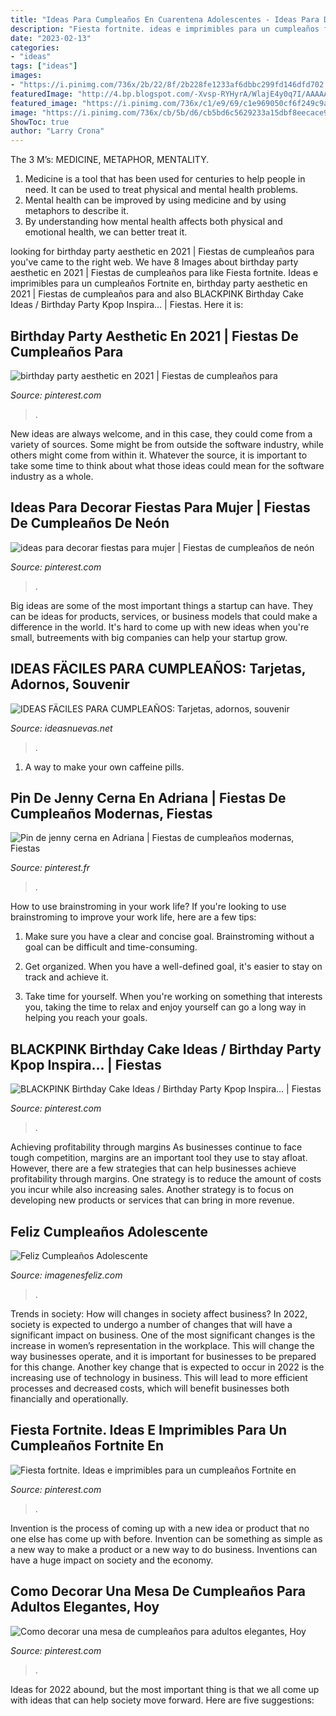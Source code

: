```yaml
---
title: "Ideas Para Cumpleaños En Cuarentena Adolescentes - Ideas Para Decorar Fiestas Para Mujer"
description: "Fiesta fortnite. ideas e imprimibles para un cumpleaños fortnite en"
date: "2023-02-13"
categories:
- "ideas"
tags: ["ideas"]
images:
- "https://i.pinimg.com/736x/2b/22/8f/2b228fe1233af6dbbc299fd146dfd702.jpg"
featuredImage: "http://4.bp.blogspot.com/-Xvsp-RYHyrA/WlajE4y0q7I/AAAAAAABtLI/P3zOpxhWMHoRXqwD2_WPp5yaK3mg_HzzACK4BGAYYCw/s1600/feliz-cumpleanos-adolescentes-2.jpg"
featured_image: "https://i.pinimg.com/736x/c1/e9/69/c1e969050cf6f249c9a22f6dd3335f51.jpg"
image: "https://i.pinimg.com/736x/cb/5b/d6/cb5bd6c5629233a15dbf8eecace92813.jpg"
ShowToc: true
author: "Larry Crona"
---
```



The 3 M’s: MEDICINE, METAPHOR, MENTALITY.
1. Medicine is a tool that has been used for centuries to help people in need. It can be used to treat physical and mental health problems.
2. Mental health can be improved by using medicine and by using metaphors to describe it.
3. By understanding how mental health affects both physical and emotional health, we can better treat it.

	

		
looking for birthday party aesthetic en 2021 | Fiestas de cumpleaños para you've came to the right web. We have 8 Images about birthday party aesthetic en 2021 | Fiestas de cumpleaños para like Fiesta fortnite. Ideas e imprimibles para un cumpleaños Fortnite en, birthday party aesthetic en 2021 | Fiestas de cumpleaños para and also BLACKPINK Birthday Cake Ideas / Birthday Party Kpop Inspira… | Fiestas. Here it is:
		
    
## Birthday Party Aesthetic En 2021 | Fiestas De Cumpleaños Para

<img loading=lazy src="https://i.pinimg.com/736x/c9/43/69/c94369657eeb4f517226be1fae71a612.jpg" onerror="this.onerror=null;this.src='https://tse3.mm.bing.net/th?id=OIP.A17GT9yQCZWt9JZ5Qii9gAHaJ3&amp;pid=15.1';" alt="birthday party aesthetic en 2021 | Fiestas de cumpleaños para">

_Source: pinterest.com_

>. 

	

New ideas are always welcome, and in this case, they could come from a variety of sources. Some might be from outside the software industry, while others might come from within it. Whatever the source, it is important to take some time to think about what those ideas could mean for the software industry as a whole.

    
## Ideas Para Decorar Fiestas Para Mujer | Fiestas De Cumpleaños De Neón

<img loading=lazy src="https://i.pinimg.com/736x/cb/5b/d6/cb5bd6c5629233a15dbf8eecace92813.jpg" onerror="this.onerror=null;this.src='https://tse3.mm.bing.net/th?id=OIP.6RKUeqF5LL_jo4qn8D8oBwHaJ4&amp;pid=15.1';" alt="ideas para decorar fiestas para mujer | Fiestas de cumpleaños de neón">

_Source: pinterest.com_

>. 

	

Big ideas are some of the most important things a startup can have. They can be ideas for products, services, or business models that could make a difference in the world. It's hard to come up with new ideas when you're small, butreements with big companies can help your startup grow.

    
## IDEAS FÄCILES PARA CUMPLEAÑOS: Tarjetas, Adornos, Souvenir

<img loading=lazy src="https://ideasnuevas.net/wp-content/uploads/2018/05/deco-fiestaideas-originales-para-una-fiesta-de-adultos.jpg" onerror="this.onerror=null;this.src='https://tse3.mm.bing.net/th?id=OIP.JVJvhw037MLh6UTifZ63cAHaHj&amp;pid=15.1';" alt="IDEAS FÄCILES PARA CUMPLEAÑOS: Tarjetas, adornos, souvenir">

_Source: ideasnuevas.net_

>. 

	

1. A way to make your own caffeine pills.

    
## Pin De Jenny Cerna En Adriana | Fiestas De Cumpleaños Modernas, Fiestas

<img loading=lazy src="https://i.pinimg.com/736x/c1/e9/69/c1e969050cf6f249c9a22f6dd3335f51.jpg" onerror="this.onerror=null;this.src='https://tse4.mm.bing.net/th?id=OIP.F1a3KB81Zwpff2WMwv4_UgHaJ3&amp;pid=15.1';" alt="Pin de jenny cerna en Adriana | Fiestas de cumpleaños modernas, Fiestas">

_Source: pinterest.fr_

>. 

	

How to use brainstroming in your work life?
If you're looking to use brainstroming to improve your work life, here are a few tips:
1. Make sure you have a clear and concise goal. Brainstroming without a goal can be difficult and time-consuming.

2. Get organized. When you have a well-defined goal, it's easier to stay on track and achieve it.

3. Take time for yourself. When you're working on something that interests you, taking the time to relax and enjoy yourself can go a long way in helping you reach your goals.

    
## BLACKPINK Birthday Cake Ideas / Birthday Party Kpop Inspira… | Fiestas

<img loading=lazy src="https://i.pinimg.com/736x/2b/22/8f/2b228fe1233af6dbbc299fd146dfd702.jpg" onerror="this.onerror=null;this.src='https://tse1.mm.bing.net/th?id=OIP.BbU5VOVrZLdhsn2frVouyAHaHX&amp;pid=15.1';" alt="BLACKPINK Birthday Cake Ideas / Birthday Party Kpop Inspira… | Fiestas">

_Source: pinterest.com_

>. 

	

Achieving profitability through margins
As businesses continue to face tough competition, margins are an important tool they use to stay afloat. However, there are a few strategies that can help businesses achieve profitability through margins. One strategy is to reduce the amount of costs you incur while also increasing sales. Another strategy is to focus on developing new products or services that can bring in more revenue.

    
## Feliz Cumpleaños Adolescente

<img loading=lazy src="http://4.bp.blogspot.com/-Xvsp-RYHyrA/WlajE4y0q7I/AAAAAAABtLI/P3zOpxhWMHoRXqwD2_WPp5yaK3mg_HzzACK4BGAYYCw/s1600/feliz-cumpleanos-adolescentes-2.jpg" onerror="this.onerror=null;this.src='https://tse4.mm.bing.net/th?id=OIP.uILr3tTYr1RcEEn0E4mMqgHaHa&amp;pid=15.1';" alt="Feliz Cumpleaños Adolescente">

_Source: imagenesfeliz.com_

>. 

	

Trends in society: How will changes in society affect business?
In 2022, society is expected to undergo a number of changes that will have a significant impact on business. One of the most significant changes is the increase in women’s representation in the workplace. This will change the way businesses operate, and it is important for businesses to be prepared for this change. Another key change that is expected to occur in 2022 is the increasing use of technology in business. This will lead to more efficient processes and decreased costs, which will benefit businesses both financially and operationally.

    
## Fiesta Fortnite. Ideas E Imprimibles Para Un Cumpleaños Fortnite En

<img loading=lazy src="https://i.pinimg.com/736x/e0/c7/52/e0c752970410f3fa7dc14ac30ef32c63.jpg" onerror="this.onerror=null;this.src='https://tse2.mm.bing.net/th?id=OIP.eCjb2kQgSP8vmZRYg97jngHaLH&amp;pid=15.1';" alt="Fiesta fortnite. Ideas e imprimibles para un cumpleaños Fortnite en">

_Source: pinterest.com_

>. 

	

Invention is the process of coming up with a new idea or product that no one else has come up with before. Invention can be something as simple as a new way to make a product or a new way to do business. Inventions can have a huge impact on society and the economy.

    
## Como Decorar Una Mesa De Cumpleaños Para Adultos Elegantes, Hoy

<img loading=lazy src="https://i.pinimg.com/736x/36/b5/8a/36b58a9bbb86dcfb9f2a9a713f239be6.jpg" onerror="this.onerror=null;this.src='https://tse3.mm.bing.net/th?id=OIP.3iCIE_6CBnYgEHowQswGogHaEX&amp;pid=15.1';" alt="Como decorar una mesa de cumpleaños para adultos elegantes, Hoy">

_Source: pinterest.com_

>. 

	

Ideas for 2022 abound, but the most important thing is that we all come up with ideas that can help society move forward. Here are five suggestions: 

